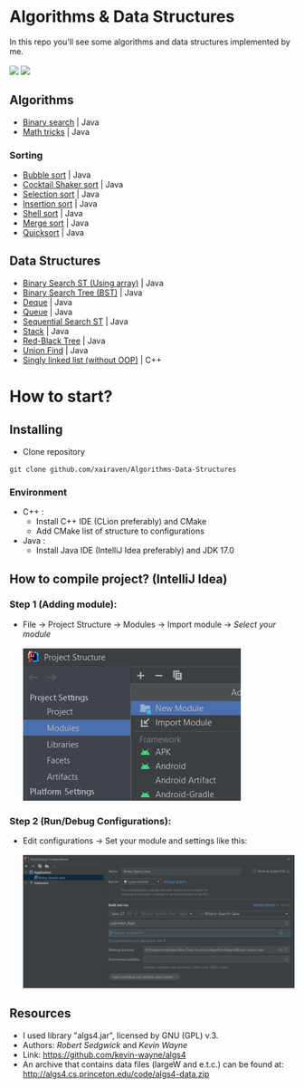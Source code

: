 # Algorithms & Data Structures
In this repo you'll see some algorithms and data structures implemented by me.<br><br>
![](https://img.shields.io/badge/Code-Java-informational?style=flat-square&logo=Java&logoColor=white&color=5194f0) ![](https://img.shields.io/badge/Code-C++-informational?style=flat-square&logo=Cplusplus&logoColor=white&color=5194f0) <br>
## Algorithms
- [Binary search]() | Java
- [Math tricks]() | Java
### Sorting
- [Bubble sort]() | Java
- [Cocktail Shaker sort]() | Java
- [Selection sort]() | Java
- [Insertion sort]() | Java
- [Shell sort]() | Java
- [Merge sort]() | Java
- [Quicksort]() | Java

## Data Structures
- [Binary Search ST (Using array)]() | Java
- [Binary Search Tree (BST)]() | Java
- [Deque]() | Java
- [Queue]() | Java
- [Sequential Search ST]() | Java
- [Stack]() | Java
- [Red-Black Tree]() | Java
- [Union Find]() | Java
- [Singly linked list (without OOP)]() | C++

# How to start?
## Installing
- Clone repository
```
git clone github.com/xairaven/Algorithms-Data-Structures
```
### Environment
- C++ :
  - Install C++ IDE (CLion preferably) and CMake
  - Add CMake list of structure to configurations
- Java :
  - Install Java IDE (IntelliJ Idea preferably) and JDK 17.0
## How to compile project? (IntelliJ Idea)
### Step 1 (Adding module):
- File -> Project Structure -> Modules -> Import module -> *Select your module*<br><br>
  <img src = "Java/res/step1.png"></img>
### Step 2 (Run/Debug Configurations):
- Edit configurations -> Set your module and settings like this:<br><br>
  <img src = "Java/res/step2.png"></img>

## Resources
- I used library "algs4.jar", licensed by GNU (GPL) v.3.<br>
- Authors: *Robert Sedgwick* and *Kevin Wayne*<br>
- Link: https://github.com/kevin-wayne/algs4
- An archive that contains data files (largeW and e.t.c.) can be found at: http://algs4.cs.princeton.edu/code/algs4-data.zip
